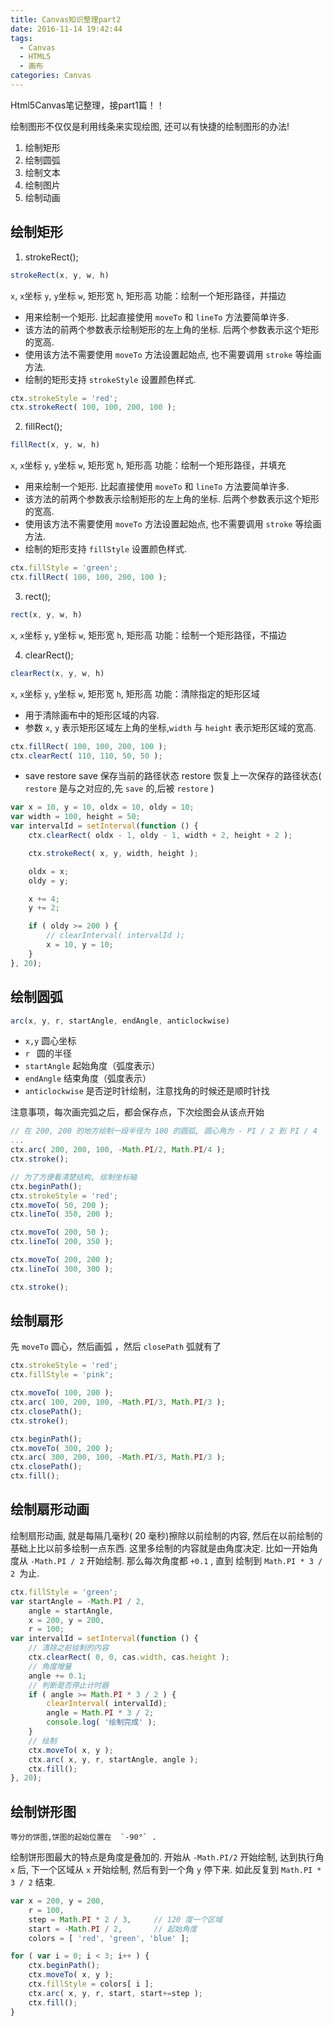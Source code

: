 ```yaml
---
title: Canvas知识整理part2
date: 2016-11-14 19:42:44
tags:
  - Canvas
  - HTML5
  - 画布
categories: Canvas
---
```

Html5Canvas笔记整理，接part1篇！！

绘制图形不仅仅是利用线条来实现绘图, 还可以有快捷的绘制图形的办法!
1. 绘制矩形
2. 绘制圆弧
3. 绘制文本
4. 绘制图片
5. 绘制动画

<!-- more -->

## 绘制矩形

1. strokeRect();

```js
strokeRect(x, y, w, h)
```

`x`, `x`坐标
`y`, `y`坐标
`w`, 矩形宽
`h`, 矩形高
功能：绘制一个矩形路径，并描边
- 用来绘制一个矩形. 比起直接使用 `moveTo` 和 `lineTo` 方法要简单许多.
- 该方法的前两个参数表示绘制矩形的左上角的坐标. 后两个参数表示这个矩形的宽高.
- 使用该方法不需要使用 `moveTo` 方法设置起始点, 也不需要调用 `stroke` 等绘画方法.
- 绘制的矩形支持 `strokeStyle` 设置颜色样式.

```js
ctx.strokeStyle = 'red';
ctx.strokeRect( 100, 100, 200, 100 );
```

2. fillRect();

```js
fillRect(x, y, w, h)
```

`x`, `x`坐标
`y`, `y`坐标
`w`, 矩形宽
`h`, 矩形高
功能：绘制一个矩形路径，并填充
- 用来绘制一个矩形. 比起直接使用 `moveTo` 和 `lineTo` 方法要简单许多.
- 该方法的前两个参数表示绘制矩形的左上角的坐标. 后两个参数表示这个矩形的宽高.
- 使用该方法不需要使用 `moveTo` 方法设置起始点, 也不需要调用 `stroke` 等绘画方法.
- 绘制的矩形支持 `fillStyle` 设置颜色样式.

```js
ctx.fillStyle = 'green';
ctx.fillRect( 100, 100, 200, 100 );
```

3. rect();

```js
rect(x, y, w, h)
```

`x`, `x`坐标
`y`, y坐标
`w`, 矩形宽
`h`, 矩形高
功能：绘制一个矩形路径，不描边

4. clearRect();

```js
clearRect(x, y, w, h)
```

`x`, `x`坐标
`y`, `y`坐标
`w`, 矩形宽
`h`, 矩形高
功能：清除指定的矩形区域
- 用于清除画布中的矩形区域的内容.
- 参数 `x`, `y` 表示矩形区域左上角的坐标,`width` 与 `height` 表示矩形区域的宽高.

```js
ctx.fillRect( 100, 100, 200, 100 );
ctx.clearRect( 110, 110, 50, 50 );
```

* save restore
	save 保存当前的路径状态
	restore 恢复上一次保存的路径状态( `restore` 是与之对应的,先 `save` 的,后被 `restore` )

```js
var x = 10, y = 10, oldx = 10, oldy = 10;
var width = 100, height = 50;
var intervalId = setInterval(function () {
	ctx.clearRect( oldx - 1, oldy - 1, width + 2, height + 2 );

	ctx.strokeRect( x, y, width, height );

	oldx = x;
	oldy = y;

	x += 4;
	y += 2;

	if ( oldy >= 200 ) {
		// clearInterval( intervalId );
		x = 10, y = 10;
	}
}, 20);
```

## 绘制圆弧

```js
arc(x, y, r, startAngle, endAngle, anticlockwise)
```

* `x,y` 圆心坐标
* `r `  圆的半径
* `startAngle` 起始角度（弧度表示）
* `endAngle` 结束角度（弧度表示）
* `anticlockwise` 是否逆时针绘制，注意找角的时候还是顺时针找

注意事项，每次画完弧之后，都会保存点，下次绘图会从该点开始

```js
// 在 200, 200 的地方绘制一段半径为 100 的圆弧, 圆心角为 - PI / 2 到 PI / 4
...
ctx.arc( 200, 200, 100, -Math.PI/2, Math.PI/4 );
ctx.stroke();

// 为了方便看清楚结构, 绘制坐标轴
ctx.beginPath();
ctx.strokeStyle = 'red';
ctx.moveTo( 50, 200 );
ctx.lineTo( 350, 200 );

ctx.moveTo( 200, 50 );
ctx.lineTo( 200, 350 );

ctx.moveTo( 200, 200 );
ctx.lineTo( 300, 300 );

ctx.stroke();
```

## 绘制扇形

先 `moveTo` 圆心，然后画弧 ，然后 `closePath` 弧就有了

```js
ctx.strokeStyle = 'red';
ctx.fillStyle = 'pink';

ctx.moveTo( 100, 200 );
ctx.arc( 100, 200, 100, -Math.PI/3, Math.PI/3 );
ctx.closePath();
ctx.stroke();

ctx.beginPath();
ctx.moveTo( 300, 200 );
ctx.arc( 300, 200, 100, -Math.PI/3, Math.PI/3 );
ctx.closePath();
ctx.fill();
```

## 绘制扇形动画

绘制扇形动画, 就是每隔几毫秒( 20 毫秒)擦除以前绘制的内容, 然后在以前绘制的基础上比以前多绘制一点东西. 这里多绘制的内容就是由角度决定. 比如一开始角度从 `-Math.PI / 2` 开始绘制. 那么每次角度都 `+0.1` , 直到 绘制到 `Math.PI * 3 / 2 `为止.

```js
ctx.fillStyle = 'green';
var startAngle = -Math.PI / 2,
	angle = startAngle,
	x = 200, y = 200,
	r = 100;
var intervalId = setInterval(function () {
	// 清除之前绘制的内容
	ctx.clearRect( 0, 0, cas.width, cas.height );
	// 角度增量
	angle += 0.1;
	// 判断是否停止计时器
	if ( angle >= Math.PI * 3 / 2 ) {
		clearInterval( intervalId);
		angle = Math.PI * 3 / 2;
		console.log( '绘制完成' );
	}
	// 绘制
	ctx.moveTo( x, y );
	ctx.arc( x, y, r, startAngle, angle );
	ctx.fill();
}, 20);
```

## 绘制饼形图

	等分的饼图,饼图的起始位置在	`-90°` .
绘制饼形图最大的特点是角度是叠加的. 开始从 `-Math.PI/2` 开始绘制, 达到执行角 `x` 后, 下一个区域从 `x` 开始绘制, 然后有到一个角 `y` 停下来. 如此反复到 `Math.PI * 3 / 2` 结束.

```js
var x = 200, y = 200,
	r = 100,
	step = Math.PI * 2 / 3,     // 120 度一个区域
	start = -Math.PI / 2,       // 起始角度
	colors = [ 'red', 'green', 'blue' ];

for ( var i = 0; i < 3; i++ ) {
	ctx.beginPath();
	ctx.moveTo( x, y );
	ctx.fillStyle = colors[ i ];
	ctx.arc( x, y, r, start, start+=step );
	ctx.fill();
}
```
